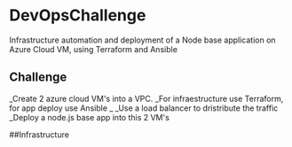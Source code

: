 # DevOpsChallenge
Infrastructure automation and deployment of a Node base application on Azure Cloud VM, using Terraform and Ansible

## Challenge

_Create 2  azure cloud VM's into a VPC.
_For infraestructure use Terraform, for app deploy use Ansible
_
_Use a load balancer to dristribute the traffic
_Deploy a node.js base app into this 2 VM's 


##Infrastructure
